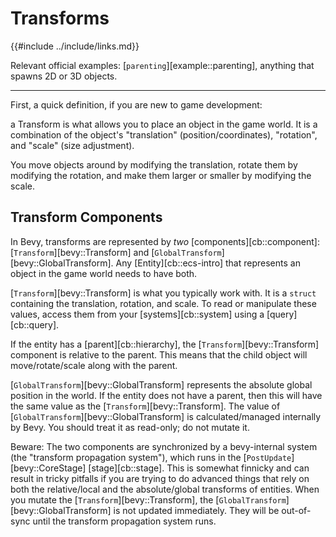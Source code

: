# Transforms

{{#include ../include/links.md}}

Relevant official examples:
[`parenting`][example::parenting],
anything that spawns 2D or 3D objects.

---

First, a quick definition, if you are new to game development:

a Transform is what allows you to place an object in the game world. It
is a combination of the object's "translation" (position/coordinates),
"rotation", and "scale" (size adjustment).

You move objects around by modifying the translation, rotate them by modifying
the rotation, and make them larger or smaller by modifying the scale.

## Transform Components

In Bevy, transforms are represented by *two* [components][cb::component]:
[`Transform`][bevy::Transform] and [`GlobalTransform`][bevy::GlobalTransform].
Any [Entity][cb::ecs-intro] that represents an object in the game world
needs to have both.

[`Transform`][bevy::Transform] is what you typically work with. It is
a `struct` containing the translation, rotation, and scale. To read or
manipulate these values, access them from your [systems][cb::system] using a
[query][cb::query].

If the entity has a [parent][cb::hierarchy], the [`Transform`][bevy::Transform]
component is relative to the parent. This means that the child object will
move/rotate/scale along with the parent.

[`GlobalTransform`][bevy::GlobalTransform] represents the absolute global
position in the world. If the entity does not have a parent, then this will
have the same value as the [`Transform`][bevy::Transform]. The value of
[`GlobalTransform`][bevy::GlobalTransform] is calculated/managed internally
by Bevy. You should treat it as read-only; do not mutate it.

Beware: The two components are synchronized by a bevy-internal system
(the "transform propagation system"), which runs in the [`PostUpdate`][bevy::CoreStage]
[stage][cb::stage]. This is somewhat finnicky and can result in tricky pitfalls
if you are trying to do advanced things that rely on both the relative/local
and the absolute/global transforms of entities. When you mutate the
[`Transform`][bevy::Transform], the [`GlobalTransform`][bevy::GlobalTransform]
is not updated immediately. They will be out-of-sync until the transform
propagation system runs.
